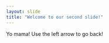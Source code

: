 ```yaml
---
layout: slide
title: "Welcome to our second slide!"
---
```

Yo mama!
Use the left arrow to go back!

